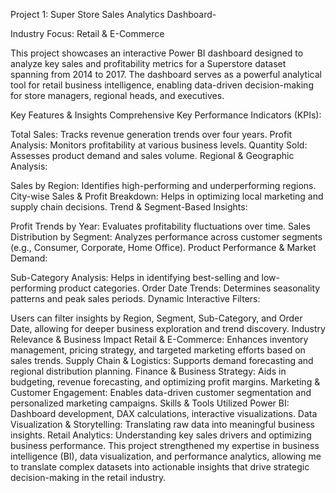 Project 1: Super Store Sales Analytics Dashboard-

Industry Focus: Retail & E-Commerce

This project showcases an interactive Power BI dashboard designed to analyze key sales and profitability metrics for a Superstore dataset spanning from 2014 to 2017. The dashboard serves as a powerful analytical tool for retail business intelligence, enabling data-driven decision-making for store managers, regional heads, and executives.

Key Features & Insights
Comprehensive Key Performance Indicators (KPIs):

Total Sales: Tracks revenue generation trends over four years.
Profit Analysis: Monitors profitability at various business levels.
Quantity Sold: Assesses product demand and sales volume.
Regional & Geographic Analysis:

Sales by Region: Identifies high-performing and underperforming regions.
City-wise Sales & Profit Breakdown: Helps in optimizing local marketing and supply chain decisions.
Trend & Segment-Based Insights:

Profit Trends by Year: Evaluates profitability fluctuations over time.
Sales Distribution by Segment: Analyzes performance across customer segments (e.g., Consumer, Corporate, Home Office).
Product Performance & Market Demand:

Sub-Category Analysis: Helps in identifying best-selling and low-performing product categories.
Order Date Trends: Determines seasonality patterns and peak sales periods.
Dynamic Interactive Filters:

Users can filter insights by Region, Segment, Sub-Category, and Order Date, allowing for deeper business exploration and trend discovery.
Industry Relevance & Business Impact
Retail & E-Commerce: Enhances inventory management, pricing strategy, and targeted marketing efforts based on sales trends.
Supply Chain & Logistics: Supports demand forecasting and regional distribution planning.
Finance & Business Strategy: Aids in budgeting, revenue forecasting, and optimizing profit margins.
Marketing & Customer Engagement: Enables data-driven customer segmentation and personalized marketing campaigns.
Skills & Tools Utilized
Power BI: Dashboard development, DAX calculations, interactive visualizations.
Data Visualization & Storytelling: Translating raw data into meaningful business insights.
Retail Analytics: Understanding key sales drivers and optimizing business performance.
This project strengthened my expertise in business intelligence (BI), data visualization, and performance analytics, allowing me to translate complex datasets into actionable insights that drive strategic decision-making in the retail industry.
